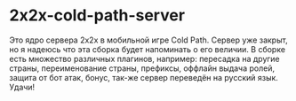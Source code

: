 # 2x2x-cold-path-server
Это ядро сервера 2x2x в мобильной игре Cold Path. Сервер уже закрыт, но я надеюсь что эта сборка будет напоминать о его величии. В сборке есть множество различных плагинов, например: пересадка на другие страны, переименование страны, префиксы, оффлайн выдача ролей, защита от бот атак, бонус, так-же сервер переведён на русский язык. Удачи!
